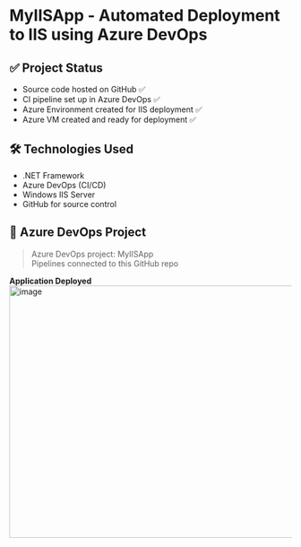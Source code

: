 # MyIISApp - Automated Deployment to IIS using Azure DevOps

## ✅ Project Status

- Source code hosted on GitHub ✅
- CI pipeline set up in Azure DevOps ✅
- Azure Environment created for IIS deployment ✅
- Azure VM created and ready for deployment ✅


## 🛠️ Technologies Used
- .NET Framework
- Azure DevOps (CI/CD)
- Windows IIS Server
- GitHub for source control


## 🔗 Azure DevOps Project
> Azure DevOps project: MyIISApp  
> Pipelines connected to this GitHub repo

**Application Deployed**
<img width="940" height="450" alt="image" src="https://github.com/user-attachments/assets/5b8d5b78-f15b-4aac-8b4a-6ab0a3fd222a" />
